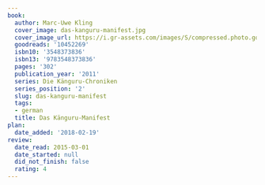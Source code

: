 ```yaml
---
book:
  author: Marc-Uwe Kling
  cover_image: das-kanguru-manifest.jpg
  cover_image_url: https://i.gr-assets.com/images/S/compressed.photo.goodreads.com/books/1327948550l/10452269._SX98_.jpg
  goodreads: '10452269'
  isbn10: '3548373836'
  isbn13: '9783548373836'
  pages: '302'
  publication_year: '2011'
  series: Die Känguru-Chroniken
  series_position: '2'
  slug: das-kanguru-manifest
  tags:
  - german
  title: Das Känguru-Manifest
plan:
  date_added: '2018-02-19'
review:
  date_read: 2015-03-01
  date_started: null
  did_not_finish: false
  rating: 4
---
```

